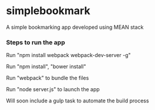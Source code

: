 # simplebookmark
A simple bookmarking app developed using MEAN stack

### Steps to run the app

Run "npm install webpack webpack-dev-server -g"

Run "npm install", "bower install"

Run "webpack" to bundle the files

Run "node server.js" to launch the app

Will soon include a gulp task to automate the build process 



